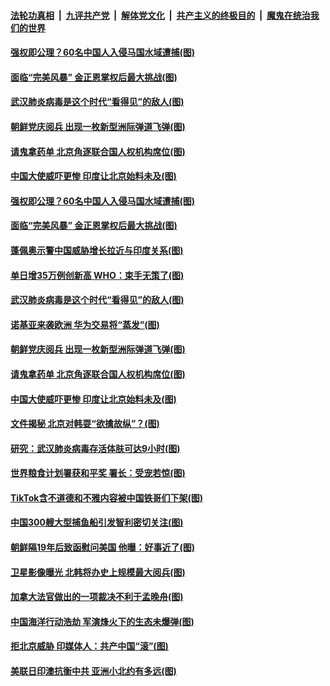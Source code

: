 

####  [法轮功真相](../../../../basic/blob/master/README.md?t=10120702) &nbsp;|&nbsp; [九评共产党](../../../../9ping.md/blob/master/README.md?t=10120702) &nbsp;|&nbsp; [解体党文化](../../../../jtdwh.md/blob/master/README.md?t=10120702)  &nbsp;|&nbsp; [共产主义的终极目的](../../../../gczydzjmd.md/blob/master/README.md?t=10120702) &nbsp;|&nbsp; [魔鬼在统治我们的世界](../../../../mgztzwmdsj.md/blob/master/README.md?t=10120702) 

#### [强权即公理？60名中国人入侵马国水域遭捕(图)](../pages/p9/948877.md?t=10120702) 

#### [面临“完美风暴” 金正恩掌权后最大挑战(图)](../pages/p9/948798.md?t=10120702) 

#### [武汉肺炎病毒是这个时代“看得见”的敌人(图)](../pages/p9/948844.md?t=10120702) 

#### [朝鲜党庆阅兵 出现一枚新型洲际弹道飞弹(图)](../pages/p9/948810.md?t=10120702) 

#### [请鬼拿药单 北京角逐联合国人权机构席位(图)](../pages/p9/948772.md?t=10120702) 

#### [中国大使威吓更惨 印度让北京始料未及(图)](../pages/p9/948759.md?t=10120702) 

#### [强权即公理？60名中国人入侵马国水域遭捕(图)](../pages/p9/948877.md?t=10120702) 

#### [面临“完美风暴” 金正恩掌权后最大挑战(图)](../pages/p9/948798.md?t=10120702) 

#### [蓬佩奥示警中国威胁增长拉近与印度关系(图)](../pages/p9/948846.md?t=10120702) 

#### [单日增35万例创新高 WHO：束手无策了(图)](../pages/p9/948800.md?t=10120702) 

#### [武汉肺炎病毒是这个时代“看得见”的敌人(图)](../pages/p9/948844.md?t=10120702) 

#### [诺基亚来袭欧洲 华为交易将“蒸发”(图)](../pages/p9/948808.md?t=10120702) 

#### [朝鲜党庆阅兵 出现一枚新型洲际弹道飞弹(图)](../pages/p9/948810.md?t=10120702) 

#### [请鬼拿药单 北京角逐联合国人权机构席位(图)](../pages/p9/948772.md?t=10120702) 

#### [中国大使威吓更惨 印度让北京始料未及(图)](../pages/p9/948759.md?t=10120702) 

#### [文件揭秘 北京对韩耍“欲擒故纵”？(图)](../pages/p9/948743.md?t=10120702) 

#### [研究：武汉肺炎病毒存活体肤可达9小时(图)](../pages/p9/948737.md?t=10120702) 

#### [世界粮食计划署获和平奖 署长：受宠若惊(图)](../pages/p9/948735.md?t=10120702) 

#### [TikTok含不道德和不雅内容被中国铁哥们下架(图)](../pages/p9/948731.md?t=10120702) 

#### [中国300艘大型捕鱼船引发智利密切关注(图)](../pages/p9/948730.md?t=10120702) 

#### [朝鲜隔19年后致函慰问美国 他曝：好事近了(图)](../pages/p9/948670.md?t=10120702) 

#### [卫星影像曝光 北韩将办史上规模最大阅兵(图)](../pages/p9/948685.md?t=10120702) 

#### [加拿大法官做出的一项裁决不利于孟晚舟(图)](../pages/p9/948683.md?t=10120702) 

#### [中国海洋行动浩劫 军演烽火下的生态未爆弹(图)](../pages/p9/948649.md?t=10120702) 

#### [拒北京威胁 印媒体人：共产中国“滚”(图)](../pages/p9/948563.md?t=10120702) 

#### [美联日印澳抗衡中共 亚洲小北约有多远(图)](../pages/p9/948625.md?t=10120702) 

